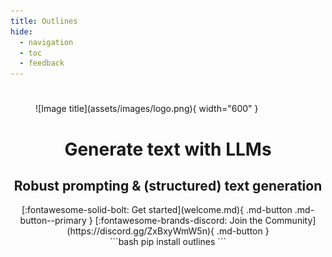```yaml
---
title: Outlines
hide:
  - navigation
  - toc
  - feedback
---
```


#

<figure markdown>
  ![Image title](assets/images/logo.png){ width="600" }
</figure>

<center>
    <h1 class="title">Generate text with LLMs</h1>
    <h2 class="subtitle">Robust prompting & (structured) text generation</h2>
    [:fontawesome-solid-bolt: Get started](welcome.md){ .md-button .md-button--primary }
    [:fontawesome-brands-discord: Join the Community](https://discord.gg/ZxBxyWmW5n){ .md-button }

<div class="index-pre-code">
```bash
pip install outlines
```
</div>
</center>
